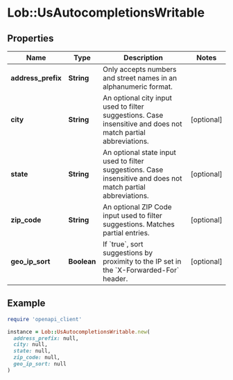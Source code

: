 # Lob::UsAutocompletionsWritable

## Properties

| Name | Type | Description | Notes |
| ---- | ---- | ----------- | ----- |
| **address_prefix** | **String** | Only accepts numbers and street names in an alphanumeric format.  |  |
| **city** | **String** | An optional city input used to filter suggestions. Case insensitive and does not match partial abbreviations.  | [optional] |
| **state** | **String** | An optional state input used to filter suggestions. Case insensitive and does not match partial abbreviations.  | [optional] |
| **zip_code** | **String** | An optional ZIP Code input used to filter suggestions. Matches partial entries.  | [optional] |
| **geo_ip_sort** | **Boolean** | If &#x60;true&#x60;, sort suggestions by proximity to the IP set in the &#x60;X-Forwarded-For&#x60; header.  | [optional] |

## Example

```ruby
require 'openapi_client'

instance = Lob::UsAutocompletionsWritable.new(
  address_prefix: null,
  city: null,
  state: null,
  zip_code: null,
  geo_ip_sort: null
)
```

